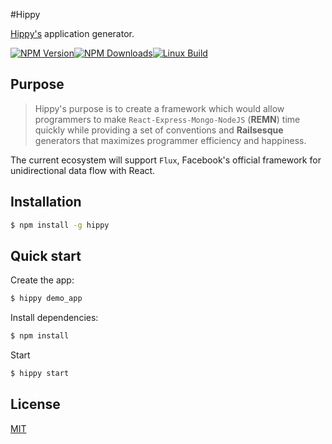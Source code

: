 #Hippy

[Hippy's](https://www.npmjs.com/package/hippy) application generator.

[![NPM Version][npm-image]][npm-url][![NPM Downloads][downloads-image]][downloads-url][![Linux Build][travis-image]][travis-url]

## Purpose

> Hippy's purpose is to create a framework which would allow programmers to make `React-Express-Mongo-NodeJS` (**REMN**) time quickly while providing a set of conventions and **Railsesque** generators that maximizes programmer efficiency and happiness. 

The current ecosystem will support `Flux`, Facebook's official framework for unidirectional data flow with React. 

## Installation

```sh
$ npm install -g hippy
```

## Quick start

Create the app:

```bash
$ hippy demo_app
```

Install dependencies:

```bash
$ npm install
```

Start

```bash
$ hippy start
```

## License
[MIT](LICENSE)

[npm-image]: https://img.shields.io/npm/v/hippy.svg
[npm-url]: https://www.npmjs.com/package/hippy
[downloads-image]: https://img.shields.io/npm/dm/hippy.svg
[downloads-url]: https://www.npmjs.com/package/hippy
[travis-image]: https://travis-ci.org/stanleycyang/hippy.svg?branch=master
[travis-url]: https://travis-ci.org/stanleycyang/hippy

